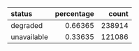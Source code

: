 | status      |   percentage |   count |
|:------------|-------------:|--------:|
| degraded    |      0.66365 |  238914 |
| unavailable |      0.33635 |  121086 |